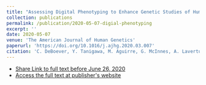 ```yaml
---
title: "Assessing Digital Phenotyping to Enhance Genetic Studies of Human Diseases"
collection: publications
permalink: /publication/2020-05-07-digial-phenotyping
excerpt: ''
date: 2020-05-07
venue: 'The American Journal of Human Genetics'
paperurl: 'https://doi.org/10.1016/j.ajhg.2020.03.007'
citation: 'C. DeBoever, Y. Tanigawa, M. Aguirre, G. McInnes, A. Lavertu, M. A. Rivas, Assessing Digital Phenotyping to Enhance Genetic Studies of Human Diseases. The American Journal of Human Genetics. 106, 611-622 (2020).'
---
```


- [Share Link to full text before June 26, 2020](https://authors.elsevier.com/c/1b166geWy1KZ)
- [Access the full text at publisher's website](https://doi.org/10.1016/j.ajhg.2020.03.007)
